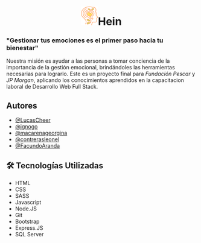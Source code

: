 <!-- Documentación del Proyecto HEIN -->
<div align="center">
  <h1 style="text-align: center;"><img src="/src/assets/icons/hein_logo_3.png" alt="Descripción de la imagen" style="max-width: 100%; height: 50px;">Hein</h1>
</div>


<h3>"Gestionar tus emociones es el primer paso hacia tu bienestar"</h3> 

Nuestra misión es ayudar a las personas a tomar conciencia de la importancia de la gestión emocional, brindándoles las herramientas necesarias para lograrlo. Este es un proyecto final para *Fundación Pescar* y *JP Morgan*, aplicando los conocimientos aprendidos en la capacitacion laboral de Desarrollo Web Full Stack.

## Autores

- [@LucasCheer](https://www.github.com/LucasCheer)
- [@ignogo](https://www.github.com/ignogo)
- [@macarenageorgina](https://www.github.com/macarenageorgina)
- [@contrerasleonel](https://www.github.com/contrerasleonel)
- [@FacundoAranda](https://www.github.com/FacundoAranda)

## 🛠 Tecnologías Utilizadas
- HTML
- CSS
- SASS
- Javascript
- Node.JS
- Git
- Bootstrap
- Express.JS
- SQL Server

